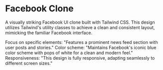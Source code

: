 # **Facebook Clone**
 A visually striking Facebook UI clone built with Tailwind CSS. This design utilizes Tailwind's utility classes to achieve a clean and consistent layout, mimicking the familiar Facebook interface.


Focus on specific elements: "Features a prominent news feed section with user posts and stories."
Color scheme: "Maintains Facebook's iconic blue color scheme with pops of white for a clean and modern feel."
Responsiveness: "This design is fully responsive, adapting seamlessly to different screen sizes."
